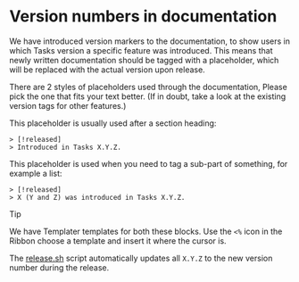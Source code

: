 # Version numbers in documentation

We have introduced version markers to the documentation, to show users in which Tasks version a specific feature was introduced.
This means that newly written documentation should be tagged with a placeholder, which will be replaced with the actual
version upon release.

There are 2 styles of placeholders used through the documentation, Please pick the one that
fits your text better. (If in doubt, take a look at the existing version tags for other features.)

This placeholder is usually used after a section heading:

```text
> [!released]
> Introduced in Tasks X.Y.Z.
```

This placeholder is used when you need to tag a sub-part of something, for example a list:

```text
> [!released]
> X (Y and Z) was introduced in Tasks X.Y.Z.
```

> [!Tip]
> We have Templater templates for both these blocks. Use the `<%` icon in the Ribbon choose a template and insert it where the cursor is.

The [release.sh](https://github.com/obsidian-tasks-group/obsidian-tasks/blob/main/release.sh) script automatically updates all `X.Y.Z` to the new version number during the release.
